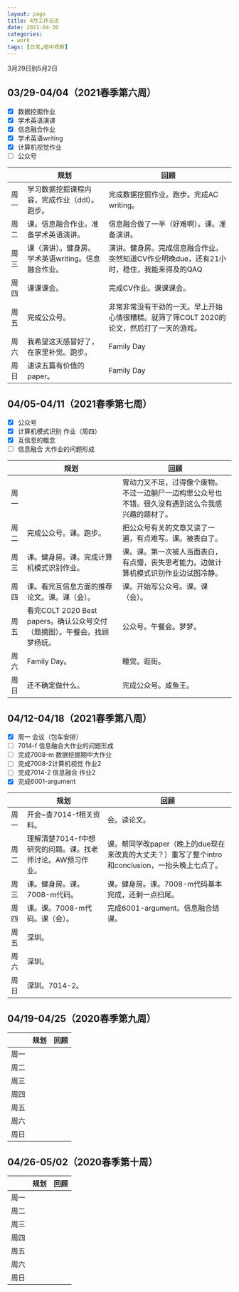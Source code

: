 ```yaml
---
layout: page
title: 4月工作日志
date: 2021-04-30
categories:
 - work
tags: [日常,暗中观察]
---
```


3月29日到5月2日

## 03/29-04/04（2021春季第六周）

- [x] 数据挖掘作业
- [x] 学术英语演讲
- [x] 信息融合作业
- [x] 学术英语writing
- [x] 计算机视觉作业
- [ ] 公众号

|   | 规划 | 回顾 |
| --- | --- | --- |
| 周一 | 学习数据挖掘课程内容，完成作业（ddl）。跑步。 | 完成数据挖掘作业。跑步。完成AC writing。 |
| 周二 | 课。信息融合作业。准备学术英语演讲。 | 信息融合做了一半（好难啊）。课。准备演讲。 |
| 周三 | 课（演讲）。健身房。学术英语writing。信息融合作业。 | 演讲。健身房。完成信息融合作业。突然知道CV作业明晚due，还有21小时，稳住，我能来得及的QAQ |
| 周四 | 课课课会。 | 完成CV作业。课课课会。 |
| 周五 | 完成公众号。 | 非常非常没有干劲的一天。早上开始心情很糟糕。就筛了筛COLT 2020的论文，然后打了一天的游戏。 |
| 周六 | 我希望这天感冒好了，在家里补觉。跑步。 | Family Day |
| 周日 | 速读五篇有价值的paper。 | Family Day |

## 04/05-04/11（2021春季第七周）

- [x] 公众号
- [x] 计算机模式识别 作业（周四）
- [x] 互信息的概念
- [ ] 信息融合 大作业的问题形成

|   | 规划 | 回顾 |
| --- | --- | --- |
| 周一 |  | 胃动力又不足，过得像个废物。不过一边躺尸一边构思公众号也不错。很久没有遇到这么令我感兴趣的题材了。 |
| 周二 | 完成公众号。课。跑步。 | 把公众号有关的文章又读了一遍，有点难写。课。被表白了。 |
| 周三 | 课。健身房。课。完成计算机模式识别作业。 | 课。课。第一次被人当面表白，有点懵，丧失思考能力。边做计算机模式识别作业边试图冷静。 |
| 周四 | 课。看完互信息方面的推荐论文。课。课（会）。 | 课。开始写公众号。课。课（会）。 |
| 周五 | 看完COLT 2020 Best papers。确认公众号交付（题摘图）。午餐会。找顾梦杨玩。 | 公众号。午餐会。梦梦。 |
| 周六 | Family Day。 | 睡觉。逛街。 |
| 周日 | 还不确定做什么。 | 完成公众号。咸鱼王。 |

## 04/12-04/18（2021春季第八周）
- [x] 周一 会议（包车安排）
- [ ] 7014-f 信息融合大作业的问题形成
- [ ] 完成7008-m 数据挖掘期中大作业
- [ ] 完成7008-2计算机视觉 作业2
- [ ] 完成7014-2 信息融合 作业2
- [x] 完成6001-argument

|   | 规划 | 回顾 |
| --- | --- | --- |
| 周一 | 开会~查7014-f相关资料。 | 会。读论文。 |
| 周二 | 理解清楚7014-f中想研究的问题。课。找老师讨论。AW预习作业。 | 课。帮同学改paper（晚上的due现在来改真的大丈夫？）重写了整个intro和conclusion，一抬头晚上七点了。 |
| 周三 | 课。健身房。课。7008-m代码。 | 课。健身房。课。7008-m代码基本完成，还剩一点扫尾。 |
| 周四 | 课。课。7008-m代码。课（会）。 | 完成6001-argument。信息融合结课。 |
| 周五 | 深圳。 |  |
| 周六 | 深圳。 |  |
| 周日 | 深圳。7014-2。 |  |

## 04/19-04/25（2020春季第九周）

|   | 规划 | 回顾 |
| --- | --- | --- |
| 周一 |  |  |
| 周二 |  |  |
| 周三 |  |  |
| 周四 |  |  |
| 周五 |  |  |
| 周六 |  |  |
| 周日 |  |  |

## 04/26-05/02（2020春季第十周）

|   | 规划 | 回顾 |
| --- | --- | --- |
| 周一 |  |  |
| 周二 |  |  |
| 周三 |  |  |
| 周四 |  |  |
| 周五 |  |  |
| 周六 |  |  |
| 周日 |  |  |
